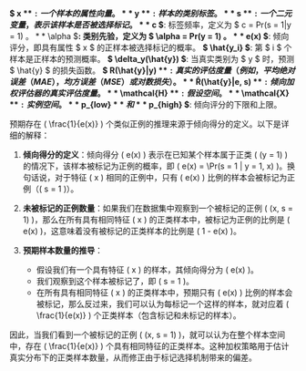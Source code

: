 **$ x $**: 一个样本的属性向量。
**$ y $**: 样本的类别标签。
**$ s $**: 一个二元变量，表示该样本是否被选择标记。
**$ c $**: 标签频率，定义为 $ c = Pr(s = 1|y = 1) $。
**$ \alpha $**: 类别先验，定义为 $ \alpha = Pr(y = 1) $。
**$ e(x) $**: 倾向评分，即具有属性 $ x $ 的正样本被选择标记的概率。
**$ \hat{y_i} $**: 第 $ i $ 个样本是正样本的预测概率。
**$ \delta_y(\hat{y}) $**: 当真实类别为 $ y $ 时，预测 $ \hat{y} $ 的损失函数。
**$ R(\hat{y}|y) $**: 真实的评估度量（例如，平均绝对误差（MAE），均方误差（MSE）或对数损失）。
**$ R̂(\hat{y}|e, s) $**: 倾向加权评估器的真实评估度量。
**$ \mathcal{H} $**: 假设空间。
**$ \mathcal{X} $**: 实例空间。
**$ p_{low} $** 和 **$ p_{high} $**: 倾向评分的下限和上限。



预期存在 \( \frac{1}{e(x)} \) 个类似正例的推理来源于倾向得分的定义。以下是详细的解释：

1. **倾向得分的定义**：倾向得分 \( e(x) \) 表示在已知某个样本属于正类 \( (y = 1) \) 的情况下，该样本被标记为正例的概率，即 \( e(x) = \Pr(s = 1 | y = 1, x) \)。换句话说，对于特征 \( x \) 相同的正例中，只有 \( e(x) \) 比例的样本会被标记为正例（\( s = 1 \)）。

2. **未被标记的正例数量**：如果我们在数据集中观察到一个被标记的正例 \( (x, s = 1) \)，那么在所有具有相同特征 \( x \) 的正类样本中，被标记为正例的比例是 \( e(x) \)，这意味着没有被标记的正类样本的比例是 \( 1 - e(x) \)。

3. **预期样本数量的推导**：
   - 假设我们有一个具有特征 \( x \) 的样本，其倾向得分为 \( e(x) \)。
   - 我们观察到这个样本被标记了，即 \( s = 1 \)。
   - 在所有具有相同特征 \( x \) 的正类样本中，预期只有 \( e(x) \) 比例的样本会被标记，那么反过来，我们可以认为每标记一个这样的样本，就对应着 \( \frac{1}{e(x)} \) 个正类样本（包含标记和未标记的样本）。

因此，当我们看到一个被标记的正例 \( (x, s = 1) \)，就可以认为在整个样本空间中，存在 \( \frac{1}{e(x)} \) 个具有相同特征的正类样本。这种加权策略用于估计真实分布下的正类样本数量，从而修正由于标记选择机制带来的偏差。
